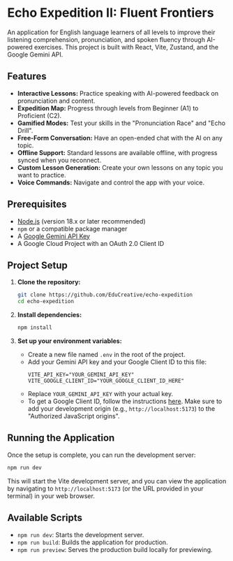 # Echo Expedition II: Fluent Frontiers

An application for English language learners of all levels to improve their listening comprehension, pronunciation, and spoken fluency through AI-powered exercises. This project is built with React, Vite, Zustand, and the Google Gemini API.

## Features

-   **Interactive Lessons:** Practice speaking with AI-powered feedback on pronunciation and content.
-   **Expedition Map:** Progress through levels from Beginner (A1) to Proficient (C2).
-   **Gamified Modes:** Test your skills in the "Pronunciation Race" and "Echo Drill".
-   **Free-Form Conversation:** Have an open-ended chat with the AI on any topic.
-   **Offline Support:** Standard lessons are available offline, with progress synced when you reconnect.
-   **Custom Lesson Generation:** Create your own lessons on any topic you want to practice.
-   **Voice Commands:** Navigate and control the app with your voice.

## Prerequisites

-   [Node.js](https://nodejs.org/) (version 18.x or later recommended)
-   `npm` or a compatible package manager
-   A [Google Gemini API Key](https://ai.google.dev/)
-   A Google Cloud Project with an OAuth 2.0 Client ID

## Project Setup

1.  **Clone the repository:**
    ```bash
    git clone https://github.com/EduCreative/echo-expedition
    cd echo-expedition
    ```

2.  **Install dependencies:**
    ```bash
    npm install
    ```

3.  **Set up your environment variables:**
    -   Create a new file named `.env` in the root of the project.
    -   Add your Gemini API key and your Google Client ID to this file:
        ```
        VITE_API_KEY="YOUR_GEMINI_API_KEY"
        VITE_GOOGLE_CLIENT_ID="YOUR_GOOGLE_CLIENT_ID_HERE"
        ```
    -   Replace `YOUR_GEMINI_API_KEY` with your actual key.
    -   To get a Google Client ID, follow the instructions [here](https://developers.google.com/identity/gsi/web/guides/get-google-api-client-id). Make sure to add your development origin (e.g., `http://localhost:5173`) to the "Authorized JavaScript origins".

## Running the Application

Once the setup is complete, you can run the development server:

```bash
npm run dev
```

This will start the Vite development server, and you can view the application by navigating to `http://localhost:5173` (or the URL provided in your terminal) in your web browser.

## Available Scripts

-   `npm run dev`: Starts the development server.
-   `npm run build`: Builds the application for production.
-   `npm run preview`: Serves the production build locally for previewing.

